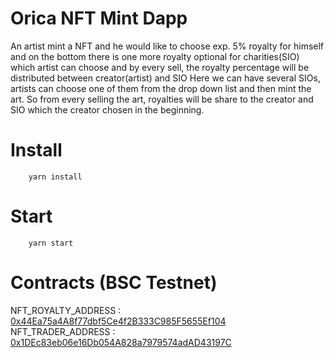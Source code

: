 # Orica NFT Mint Dapp
An artist mint a NFT and he would like to choose exp. 5%
royalty for himself and on the bottom there is one more
royalty optional for charities(SIO) which artist can choose
and by every sell, the royalty percentage will be distributed
between creator(artist) and SIO Here we can have several
SIOs, artists can choose one of them from the drop down
list and then mint the art. So from every selling the art,
royalties will be share to the creator and SIO which the
creator chosen in the beginning.

# Install
```
    yarn install
```

# Start
```
    yarn start
```

# Contracts (BSC Testnet)

NFT_ROYALTY_ADDRESS : [0x44Ea75a4A8f77dbf5Ce4f2B333C985F5655Ef104](https://testnet.bscscan.com/address/0x44Ea75a4A8f77dbf5Ce4f2B333C985F5655Ef104)
NFT_TRADER_ADDRESS : [0x1DEc83eb06e16Db054A828a7979574adAD43197C](https://testnet.bscscan.com/address/0x1DEc83eb06e16Db054A828a7979574adAD43197C)
